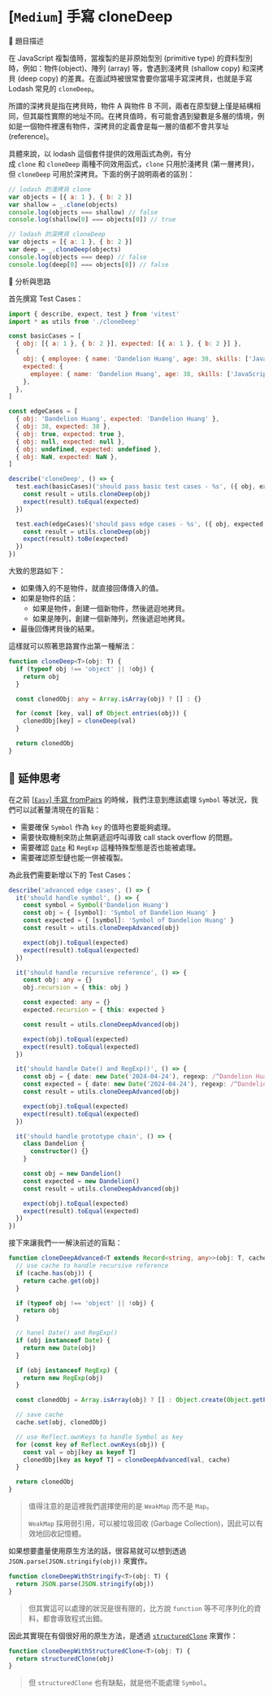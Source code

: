 # [`Medium`] 手寫 cloneDeep

🔸 題目描述

在 JavaScript 複製值時，當複製的是非原始型別 (primitive type) 的資料型別時，例如：物件(object)、陣列 (array) 等，會遇到淺拷貝 (shallow copy) 和深拷貝 (deep copy) 的差異。在面試時被很常會要你當場手寫深拷貝，也就是手寫 Lodash 常見的 `cloneDeep`。

所謂的深拷貝是指在拷貝時，物件 A 與物件 B 不同，兩者在原型鏈上僅是結構相同，但其屬性實際的地址不同。在拷貝值時，有可能會遇到變數是多層的情境，例如是一個物件裡還有物件，深拷貝的定義會是每一層的值都不會共享址 (reference)。

具體來說，以 lodash 這個套件提供的效用函式為例，有分成 `clone` 和 `cloneDeep` 兩種不同效用函式，`clone` 只用於淺拷貝 (第一層拷貝)，但 `cloneDeep` 可用於深拷貝。下面的例子說明兩者的區別：

```javascript
// lodash 的淺拷貝 clone
var objects = [{ a: 1 }, { b: 2 }]
var shallow = _.clone(objects)
console.log(objects === shallow) // false
console.log(shallow[0] === objects[0]) // true

// lodash 的深拷貝 cloneDeep
var objects = [{ a: 1 }, { b: 2 }]
var deep = _.cloneDeep(objects)
console.log(objects === deep) // false
console.log(deep[0] === objects[0]) // false
```

💭 分析與思路

首先撰寫 Test Cases：

```javascript
import { describe, expect, test } from 'vitest'
import * as utils from './cloneDeep'

const basicCases = [
  { obj: [{ a: 1 }, { b: 2 }], expected: [{ a: 1 }, { b: 2 }] },
  {
    obj: { employee: { name: 'Dandelion Huang', age: 38, skills: ['JavaScript', 'TypeScript'] } },
    expected: {
      employee: { name: 'Dandelion Huang', age: 38, skills: ['JavaScript', 'TypeScript'] },
    },
  },
]

const edgeCases = [
  { obj: 'Dandelion Huang', expected: 'Dandelion Huang' },
  { obj: 38, expected: 38 },
  { obj: true, expected: true },
  { obj: null, expected: null },
  { obj: undefined, expected: undefined },
  { obj: NaN, expected: NaN },
]

describe('cloneDeep', () => {
  test.each(basicCases)('should pass basic test cases - %s', ({ obj, expected }) => {
    const result = utils.cloneDeep(obj)
    expect(result).toEqual(expected)
  })

  test.each(edgeCases)('should pass edge cases - %s', ({ obj, expected }) => {
    const result = utils.cloneDeep(obj)
    expect(result).toBe(expected)
  })
})
```

大致的思路如下：

- 如果傳入的不是物件，就直接回傳傳入的值。
- 如果是物件的話：
  - 如果是物件，創建一個新物件，然後遞迴地拷貝。
  - 如果是陣列，創建一個新陣列，然後遞迴地拷貝。
- 最後回傳拷貝後的結果。

這樣就可以照著思路實作出第一種解法：

```typescript
function cloneDeep<T>(obj: T) {
  if (typeof obj !== 'object' || !obj) {
    return obj
  }

  const clonedObj: any = Array.isArray(obj) ? [] : {}

  for (const [key, val] of Object.entries(obj)) {
    clonedObj[key] = cloneDeep(val)
  }

  return clonedObj
}
```

## 💫 延伸思考

在之前 [[`Easy`] 手寫 fromPairs](src/08-fromPairs) 的時候，我們注意到應該處理 `Symbol` 等狀況，我們可以試著釐清現在的盲點：

- 需要確保 `Symbol` 作為 `key` 的值時也要能夠處理。
- 需要快取機制來防止無窮遞迴呼叫導致 call stack overflow 的問題。
- 需要確認 [`Date`](https://developer.mozilla.org/en-US/docs/Web/JavaScript/Reference/Global_Objects/Date) 和 `RegExp` 這種特殊型態是否也能被處理。
- 需要確認原型鏈也能一併被複製。

為此我們需要新增以下的 Test Cases：

```typescript
describe('advanced edge cases', () => {
  it('should handle symbol', () => {
    const symbol = Symbol('Dandelion Huang')
    const obj = { [symbol]: 'Symbol of Dandelion Huang' }
    const expected = { [symbol]: 'Symbol of Dandelion Huang' }
    const result = utils.cloneDeepAdvanced(obj)

    expect(obj).toEqual(expected)
    expect(result).toEqual(expected)
  })

  it('should handle recursive reference', () => {
    const obj: any = {}
    obj.recursion = { this: obj }

    const expected: any = {}
    expected.recursion = { this: expected }

    const result = utils.cloneDeepAdvanced(obj)

    expect(obj).toEqual(expected)
    expect(result).toEqual(expected)
  })

  it('should handle Date() and RegExp()', () => {
    const obj = { date: new Date('2024-04-24'), regexp: /^Dandelion Huang$/ }
    const expected = { date: new Date('2024-04-24'), regexp: /^Dandelion Huang$/ }
    const result = utils.cloneDeepAdvanced(obj)

    expect(obj).toEqual(expected)
    expect(result).toEqual(expected)
  })

  it('should handle prototype chain', () => {
    class Dandelion {
      constructor() {}
    }

    const obj = new Dandelion()
    const expected = new Dandelion()
    const result = utils.cloneDeepAdvanced(obj)

    expect(obj).toEqual(expected)
    expect(result).toEqual(expected)
  })
})
```

接下來讓我們一一解決前述的盲點：

```typescript
function cloneDeepAdvanced<T extends Record<string, any>>(obj: T, cache = new WeakMap()) {
  // use cache to handle recursive reference
  if (cache.has(obj)) {
    return cache.get(obj)
  }

  if (typeof obj !== 'object' || !obj) {
    return obj
  }

  // hanel Date() and RegExp()
  if (obj instanceof Date) {
    return new Date(obj)
  }

  if (obj instanceof RegExp) {
    return new RegExp(obj)
  }

  const clonedObj = Array.isArray(obj) ? [] : Object.create(Object.getPrototypeOf(obj))

  // save cache
  cache.set(obj, clonedObj)

  // use Reflect.ownKeys to handle Symbol as key
  for (const key of Reflect.ownKeys(obj)) {
    const val = obj[key as keyof T]
    clonedObj[key as keyof T] = cloneDeepAdvanced(val, cache)
  }

  return clonedObj
}
```

> 值得注意的是這裡我們選擇使用的是 `WeakMap` 而不是 `Map`。
>
> `WeakMap` 採用弱引用，可以被垃圾回收 (Garbage Collection)，因此可以有效地回收記憶體。

如果想要盡量使用原生方法的話，很容易就可以想到透過 `JSON.parse(JSON.stringify(obj))` 來實作。

```typescript
function cloneDeepWithStringify<T>(obj: T) {
  return JSON.parse(JSON.stringify(obj))
}
```

> 但其實這可以處理的狀況是很有限的，比方說 `function` 等不可序列化的資料，都會導致程式出錯。

因此其實現在有個很好用的原生方法，是透過 [`structuredClone`](https://developer.mozilla.org/en-US/docs/Web/API/structuredClone) 來實作：

```typescript
function cloneDeepWithStructuredClone<T>(obj: T) {
  return structuredClone(obj)
}
```

> 但 `structuredClone` 也有缺點，就是他不能處理 `Symbol`。
